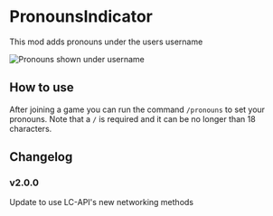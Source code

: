 # PronounsIndicator

This mod adds pronouns under the users username

![Pronouns shown under username](https://i.imgur.com/NJWfgEp.jpg)

## How to use
After joining a game you can run the command `/pronouns` to set your pronouns. Note that a `/` is required and it can be no longer than 18 characters.

## Changelog

### v2.0.0
Update to use LC-API's new networking methods

